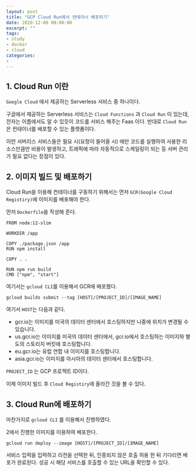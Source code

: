 ```yaml
---
layout: post
title: "GCP Cloud Run에서 컨테이너 배포하기"
date: 2020-12-08 00:00:00
excerpt: ""
tags:
- study
- docker
- cloud
categories:
-
---
```



## 1. Cloud Run 이란

`Google Cloud` 에서 제공하는 Serverless 서비스 중 하나이다.

구글에서 제공하는 Serverless 서비스는 `Cloud Functions` 과 `Cloud Run` 이 있는데, 전자는 이름에서도 알 수 있듯이 코드를 서비스 해주는 Faas 이다. 반대로 `Cloud Run` 은 컨테이너를 배포할 수 있는 플랫폼이다.

이런 서버리스 서비스들은 필요 시(요청이 들어올 시) 에만 코드를 실행하여 사용한 리소스만큼만 비용이 발생하고, 트래픽에 따라 자동적으로 스케일링이 되는 등 서버 관리가 필요 없다는 장점이 있다.

## 2. 이미지 빌드 및 배포하기

Cloud Run을 이용해 컨테이너를 구동하기 위해서는 먼저 `GCR(Google Cloud Registiry)`에 이미지를 배포해야 한다.

먼저 `Dockerfile`을 작성해 준다.

```
FROM node:12-slim

WORKDIR /app

COPY ./package.json /app
RUN npm install

COPY . .

RUN npm run build
CMD ["npm", "start"]
```

여기서는 `gcloud CLI`를 이용해서 GCR에 배포했다.

```
gcloud builds submit --tag [HOST]/[PROJECT_ID]/[IMAGE_NAME]
```

여기서 `HOST`는 다음과 같다.
- gcr.io는 이미지를 미국의 데이터 센터에서 호스팅하지만 나중에 위치가 변경될 수 있습니다.
- us.gcr.io는 이미지를 미국의 데이터 센터에서, gcr.io에서 호스팅하는 이미지와 별도의 스토리지 버킷에 호스팅합니다.
- eu.gcr.io는 유럽 연합 내 이미지를 호스팅합니다.
- asia.gcr.io는 이미지를 아시아의 데이터 센터에서 호스팅합니다.

`PROJECT_ID` 는 GCP 프로젝트 ID이다.

이제 이미지 빌드 후 `Cloud Registiry`에 올라간 것을 볼 수 있다.

## 3. Cloud Run에 배포하기

마찬가지로 `gcloud CLI` 를 이용해서 진행하였다.

2에서 진행한 이미지를 이용하여 배포한다.

`gcloud run deploy --image [HOST]/[PROJECT_ID]/[IMAGE_NAME]`

서비스 입력을 입력하고 리전을 선택한 뒤, 인증되지 않은 호출 허용 한 뒤 기다리면 배포가 완료된다.
성공 시 해당 서비스를 호출할 수 있는 URL을 확인할 수 있다.

